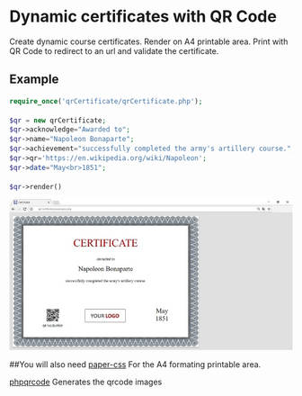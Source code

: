 # Dynamic certificates with QR Code 
Create dynamic course certificates. Render on A4 printable area. Print with QR Code to redirect to an url and validate the certificate.

## Example
```php
require_once('qrCertificate/qrCertificate.php');

$qr = new qrCertificate;
$qr->acknowledge="Awarded to";
$qr->name="Napoleon Bonaparte";
$qr->achievement="successfully completed the army's artillery course.";
$qr->qr='https://en.wikipedia.org/wiki/Napoleon';
$qr->date="May<br>1851";

$qr->render()
```
![Preview](example.jpg)


##You will also need
[paper-css](https://github.com/cognitom/paper-css)
For the A4 formating printable area.

[phpqrcode](https://github.com/t0k4rt/phpqrcode)
Generates the qrcode images 